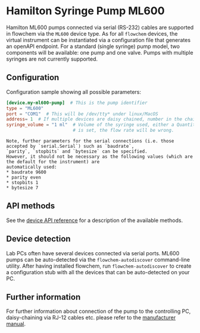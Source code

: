 # Hamilton Syringe Pump ML600

Hamilton ML600 pumps connected via serial (RS-232) cables are supported in flowchem via the `ML600` device type.
As for all `flowchem` devices, the virtual instrument can be instantiated via a configuration file that generates an
openAPI endpoint.
For a standard (single syringe) pump model, two components will be available: one pump and one valve.
Pumps with multiple syringes are not currently supported.


## Configuration
Configuration sample showing all possible parameters:

```toml
[device.my-ml600-pump]  # This is the pump identifier
type = "ML600"
port = "COM1"  # This will be /dev/tty* under linux/MacOS
address= 1  # If multiple devices are daisy chained, number in the chain 1=first...
syringe_volume = "1 ml"  # Volume of the syringe used, either a Quantity or number in ml. If the wrong syringe volume 
                         # is set, the flow rate will be wrong.
```

```{note} Serial connection parameters
Note, further parameters for the serial connections (i.e. those accepted by `serial.Serial`) such as `baudrate`,
`parity`, `stopbits` and `bytesize` can be specified.
However, it should not be necessary as the following values (which are the default for the instrument) are
automatically used:
* baudrate 9600
* parity even
* stopbits 1
* bytesize 7
```

## API methods
See the [device API reference](../../api/ml600/api.md) for a description of the available methods.

## Device detection
Lab PCs often have several devices connected via serial ports.
ML600 pumps can be auto-detected via the `flowchem-autodiscover` command-line utility.
After having installed flowchem, run `flowchem-autodiscover` to create a configuration stub with all the devices that
can be auto-detected on your PC.

## Further information
For further information about connection of the pump to the controlling PC, daisy-chaining via RJ-12 cables etc.
please refer to the [manufacturer manual](./ml600.pdf).
